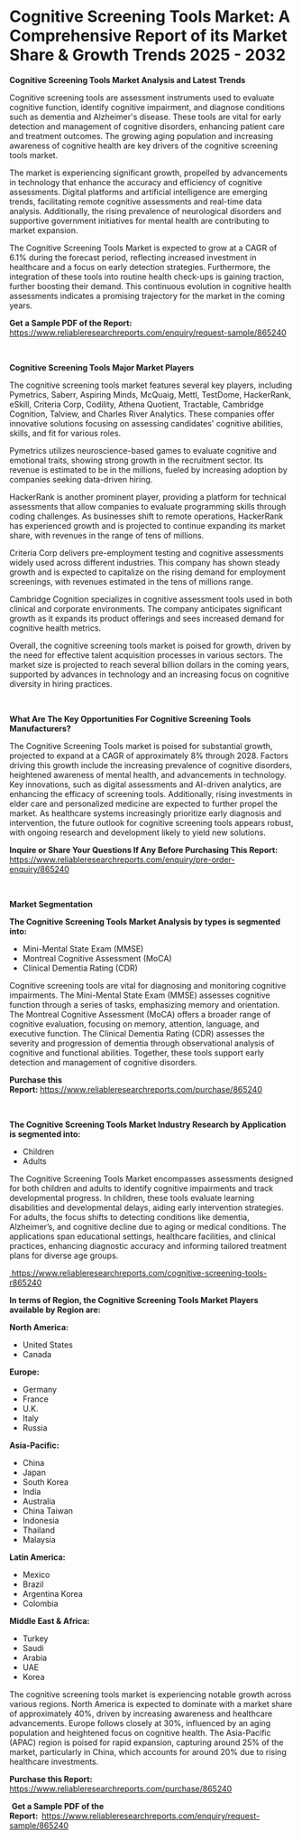 <p><h1>Cognitive Screening Tools Market: A Comprehensive Report of its Market Share & Growth Trends 2025 - 2032</h1></p><p><strong>Cognitive Screening Tools Market Analysis and Latest Trends</strong></p>
<p><p>Cognitive screening tools are assessment instruments used to evaluate cognitive function, identify cognitive impairment, and diagnose conditions such as dementia and Alzheimer's disease. These tools are vital for early detection and management of cognitive disorders, enhancing patient care and treatment outcomes. The growing aging population and increasing awareness of cognitive health are key drivers of the cognitive screening tools market. </p><p>The market is experiencing significant growth, propelled by advancements in technology that enhance the accuracy and efficiency of cognitive assessments. Digital platforms and artificial intelligence are emerging trends, facilitating remote cognitive assessments and real-time data analysis. Additionally, the rising prevalence of neurological disorders and supportive government initiatives for mental health are contributing to market expansion. </p><p>The Cognitive Screening Tools Market is expected to grow at a CAGR of 6.1% during the forecast period, reflecting increased investment in healthcare and a focus on early detection strategies. Furthermore, the integration of these tools into routine health check-ups is gaining traction, further boosting their demand. This continuous evolution in cognitive health assessments indicates a promising trajectory for the market in the coming years.</p></p>
<p><strong>Get a Sample PDF of the Report:&nbsp;</strong> <a href="https://www.reliableresearchreports.com/enquiry/request-sample/865240?utm_campaign=3435&utm_medium=2&utm_source=Github&utm_content=ia&utm_term=17042025&utm_id=cognitive-screening-tools">https://www.reliableresearchreports.com/enquiry/request-sample/865240</a></p>
<p>&nbsp;</p>
<p><strong>Cognitive Screening Tools Major Market Players</strong></p>
<p><p>The cognitive screening tools market features several key players, including Pymetrics, Saberr, Aspiring Minds, McQuaig, Mettl, TestDome, HackerRank, eSkill, Criteria Corp, Codility, Athena Quotient, Tractable, Cambridge Cognition, Talview, and Charles River Analytics. These companies offer innovative solutions focusing on assessing candidates' cognitive abilities, skills, and fit for various roles.</p><p>Pymetrics utilizes neuroscience-based games to evaluate cognitive and emotional traits, showing strong growth in the recruitment sector. Its revenue is estimated to be in the millions, fueled by increasing adoption by companies seeking data-driven hiring.</p><p>HackerRank is another prominent player, providing a platform for technical assessments that allow companies to evaluate programming skills through coding challenges. As businesses shift to remote operations, HackerRank has experienced growth and is projected to continue expanding its market share, with revenues in the range of tens of millions.</p><p>Criteria Corp delivers pre-employment testing and cognitive assessments widely used across different industries. This company has shown steady growth and is expected to capitalize on the rising demand for employment screenings, with revenues estimated in the tens of millions range.</p><p>Cambridge Cognition specializes in cognitive assessment tools used in both clinical and corporate environments. The company anticipates significant growth as it expands its product offerings and sees increased demand for cognitive health metrics.</p><p>Overall, the cognitive screening tools market is poised for growth, driven by the need for effective talent acquisition processes in various sectors. The market size is projected to reach several billion dollars in the coming years, supported by advances in technology and an increasing focus on cognitive diversity in hiring practices.</p></p>
<p>&nbsp;</p>
<p><strong>What Are The Key Opportunities For Cognitive Screening Tools Manufacturers?</strong></p>
<p><p>The Cognitive Screening Tools market is poised for substantial growth, projected to expand at a CAGR of approximately 8% through 2028. Factors driving this growth include the increasing prevalence of cognitive disorders, heightened awareness of mental health, and advancements in technology. Key innovations, such as digital assessments and AI-driven analytics, are enhancing the efficacy of screening tools. Additionally, rising investments in elder care and personalized medicine are expected to further propel the market. As healthcare systems increasingly prioritize early diagnosis and intervention, the future outlook for cognitive screening tools appears robust, with ongoing research and development likely to yield new solutions.</p></p>
<p><strong>Inquire or Share Your Questions If Any Before Purchasing This Report:</strong> <a href="https://www.reliableresearchreports.com/enquiry/pre-order-enquiry/865240?utm_campaign=3435&utm_medium=2&utm_source=Github&utm_content=ia&utm_term=17042025&utm_id=cognitive-screening-tools">https://www.reliableresearchreports.com/enquiry/pre-order-enquiry/865240</a></p>
<p>&nbsp;</p>
<p><strong>Market Segmentation</strong></p>
<p><strong>The Cognitive Screening Tools Market Analysis by types is segmented into:</strong></p>
<p><ul><li>Mini-Mental State Exam (MMSE)</li><li>Montreal Cognitive Assessment (MoCA)</li><li>Clinical Dementia Rating (CDR)</li></ul></p>
<p><p>Cognitive screening tools are vital for diagnosing and monitoring cognitive impairments. The Mini-Mental State Exam (MMSE) assesses cognitive function through a series of tasks, emphasizing memory and orientation. The Montreal Cognitive Assessment (MoCA) offers a broader range of cognitive evaluation, focusing on memory, attention, language, and executive function. The Clinical Dementia Rating (CDR) assesses the severity and progression of dementia through observational analysis of cognitive and functional abilities. Together, these tools support early detection and management of cognitive disorders.</p></p>
<p><strong>Purchase this Report:&nbsp;</strong><a href="https://www.reliableresearchreports.com/purchase/865240?utm_campaign=3435&utm_medium=2&utm_source=Github&utm_content=ia&utm_term=17042025&utm_id=cognitive-screening-tools">https://www.reliableresearchreports.com/purchase/865240</a></p>
<p>&nbsp;</p>
<p><strong>The Cognitive Screening Tools Market Industry Research by Application is segmented into:</strong></p>
<p><ul><li>Children</li><li>Adults</li></ul></p>
<p><p>The Cognitive Screening Tools Market encompasses assessments designed for both children and adults to identify cognitive impairments and track developmental progress. In children, these tools evaluate learning disabilities and developmental delays, aiding early intervention strategies. For adults, the focus shifts to detecting conditions like dementia, Alzheimer’s, and cognitive decline due to aging or medical conditions. The applications span educational settings, healthcare facilities, and clinical practices, enhancing diagnostic accuracy and informing tailored treatment plans for diverse age groups.</p></p>
<p><a href="https://www.reliableresearchreports.com/cognitive-screening-tools-r865240?utm_campaign=3435&utm_medium=2&utm_source=Github&utm_content=ia&utm_term=17042025&utm_id=cognitive-screening-tools">&nbsp;https://www.reliableresearchreports.com/cognitive-screening-tools-r865240</a></p>
<p><strong>In terms of Region, the Cognitive Screening Tools Market Players available by Region are:</strong></p>
<p>
    <p> <strong> North America: </strong>
        <ul>
            <li>United States</li>
            <li>Canada</li>
        </ul>
        </p> 
    <p> <strong> Europe: </strong>
        <ul>
            <li>Germany</li>
            <li>France</li>
            <li>U.K.</li>
            <li>Italy</li>
            <li>Russia</li>
        </ul>
        </p> 
    <p> <strong> Asia-Pacific: </strong>
        <ul>
            <li>China</li>
            <li>Japan</li>
            <li>South Korea</li>
            <li>India</li>
            <li>Australia</li>
            <li>China Taiwan</li>
            <li>Indonesia</li>
            <li>Thailand</li>
            <li>Malaysia</li>
        </ul>
        </p> 
    <p> <strong> Latin America: </strong>
        <ul>
            <li>Mexico</li>
            <li>Brazil</li>
            <li>Argentina Korea</li>
            <li>Colombia</li>
        </ul>
        </p> 
    <p> <strong> Middle East & Africa: </strong>
        <ul>
            <li>Turkey</li>
            <li>Saudi</li>
            <li>Arabia</li>
            <li>UAE</li>
            <li>Korea</li>
        </ul>
    </p>
    </p>
<p><p>The cognitive screening tools market is experiencing notable growth across various regions. North America is expected to dominate with a market share of approximately 40%, driven by increasing awareness and healthcare advancements. Europe follows closely at 30%, influenced by an aging population and heightened focus on cognitive health. The Asia-Pacific (APAC) region is poised for rapid expansion, capturing around 25% of the market, particularly in China, which accounts for around 20% due to rising healthcare investments.</p></p>
<p><strong>Purchase this Report: </strong><a href="https://www.reliableresearchreports.com/purchase/865240?utm_campaign=3435&utm_medium=2&utm_source=Github&utm_content=ia&utm_term=17042025&utm_id=cognitive-screening-tools">https://www.reliableresearchreports.com/purchase/865240</a></p>
<p>&nbsp;<strong>Get a Sample PDF of the Report:&nbsp;&nbsp;</strong><a href="https://www.reliableresearchreports.com/enquiry/request-sample/865240?utm_campaign=3435&utm_medium=2&utm_source=Github&utm_content=ia&utm_term=17042025&utm_id=cognitive-screening-tools">https://www.reliableresearchreports.com/enquiry/request-sample/865240</a></p>
<p><strong></strong></p>
<p><p></p><p></p><p></p></p>
